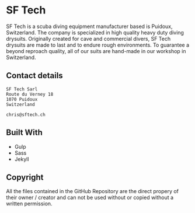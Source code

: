 # SF Tech 

SF Tech is a scuba diving equipment manufacturer based is Puidoux, Switzerland. The company is specialized in high quality heavy duty diving drysuits. Originally created for cave and commercial divers, SF Tech drysuits are made to last and to endure rough environments. To guarantee a beyond reproach quality, all of our suits are hand-made in our workshop in Switzerland.

## Contact details

```
SF Tech Sarl
Route du Verney 18
1070 Puidoux
Switzerland

chris@sftech.ch
```

## Built With

* Gulp
* Sass
* Jekyll

## Copyright

All the files contained in the GitHub Repository are the direct propery of their owner / creator and can not be used without or copied without a written permission.